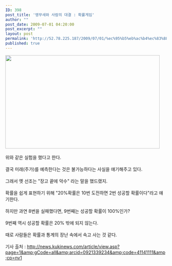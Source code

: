 ```yaml
---
ID: 398
post_title: '앵무새와 사람의 대결 : 확률게임'
author: ""
post_date: 2009-07-01 04:20:00
post_excerpt: ""
layout: post
permalink: 'http://52.78.225.187/2009/07/01/%ec%95%b5%eb%ac%b4%ec%83%88%ec%99%80-%ec%82%ac%eb%9e%8c%ec%9d%98-%eb%8c%80%ea%b2%b0-%ed%99%95%eb%a5%a0%ea%b2%8c%ec%9e%84/'
published: true
---
```

<img src="http://52.78.225.187/wp-content/uploads/1/5900132037.png" width="482" height="292" /><BR><BR>위와 같은 실험을 했다고 한다.<BR><BR>결국 미래(주가)를 예측한다는 것은 불가능하다는 사실을 얘기해주고 있다.<BR><BR>그래서 옛 선조는 "장고 끝에 악수" 라는 말을 했드랬지.<BR><BR>확률을 쉽게 표현하기 위해 "20%확률은 10번 도전하면 2번 성공할 확률이다"라고 얘기한다.<BR><BR>하지만 과연 8번을 실패했다면, 9번째는 성공할 확률이 100%인가?<BR><BR>9번째 역시 성공할 확률은 20% 밖에 되지 않는다.<BR><BR>때로 사람들은 확률과 통계의 장난 속에서 속고 사는 것 같다.<BR><BR>기사 출처 : <A href="http://news.kukinews.com/article/view.asp?page=1&amp;gCode=all&amp;arcid=0921339234&amp;code=41141111&amp;cp=nv1">http://news.kukinews.com/article/view.asp?page=1&amp;gCode=all&amp;arcid=0921339234&amp;code=41141111&amp;cp=nv1</A>